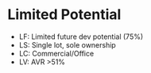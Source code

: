 # Limited Potential

- LF: Limited future dev potential (75%)
- LS: Single lot, sole ownership
- LC: Commercial/Office
- LV: AVR >51%
